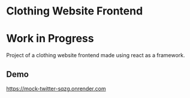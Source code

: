 
# Clothing Website Frontend
# Work in Progress
Project of a clothing website frontend made using react as a framework.

## Demo

https://mock-twitter-sqzg.onrender.com
